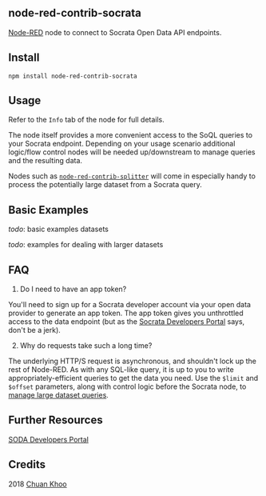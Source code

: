 node-red-contrib-socrata
------------------------

[Node-RED](http://nodered.org) node to connect to Socrata Open Data API endpoints.


Install
-------

    npm install node-red-contrib-socrata

Usage
-----
Refer to the `Info` tab of the node for full details.

The node itself provides a more convenient access to the SoQL queries to your Socrata endpoint. Depending on your usage scenario additional logic/flow control nodes will be needed up/downstream to manage queries and the resulting data.

Nodes such as [`node-red-contrib-splitter`](https://flows.nodered.org/node/node-red-contrib-splitter) will come in especially handy to process the potentially large dataset from a Socrata query.


Basic Examples
--------------
_todo_: basic examples datasets

_todo_: examples for dealing with larger datasets


FAQ
---
1. Do I need to have an app token?

  You'll need to sign up for a Socrata developer account via your open data provider to generate an app token. The app token gives you unthrottled access to the data endpoint (but as the [Socrata Developers Portal](https://dev.socrata.com/docs/app-tokens.html) says, don't be a jerk).

2. Why do requests take such a long time?

  The underlying HTTP/S request is asynchronous, and shouldn't lock up the rest of Node-RED. As with any SQL-like query, it is up to you to write appropriately-efficient queries to get the data you need. Use the `$limit` and `$offset` parameters, along with control logic before the Socrata node, to [manage large dataset queries](https://dev.socrata.com/docs/paging.html).


Further Resources
-----------------

[SODA Developers Portal](https://dev.socrata.com/docs/paging.html)



Credits
-------
2018 [Chuan Khoo](www.chuank.com)
